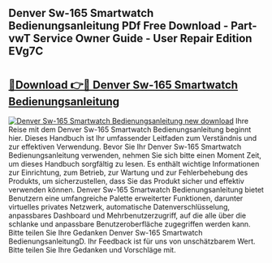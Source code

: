 ## Denver Sw-165 Smartwatch Bedienungsanleitung PDf Free Download - Part-vwT Service Owner Guide - User Repair Edition EVg7C

# <h2><a href="http://df44lh.blite.top/?on=Denver+Sw-165+Smartwatch+Bedienungsanleitung">🔗Download 👉🔴 Denver Sw-165 Smartwatch Bedienungsanleitung</a></h2>

[![Denver Sw-165 Smartwatch Bedienungsanleitung new download](https://i.imgur.com/lujVjoI.png)](http://df44lh.blite.top/?on=Denver+Sw-165+Smartwatch+Bedienungsanleitung)
Ihre Reise mit dem Denver Sw-165 Smartwatch Bedienungsanleitung beginnt hier. Dieses Handbuch ist Ihr umfassender Leitfaden zum Verständnis und zur effektiven Verwendung. Bevor Sie Ihr Denver Sw-165 Smartwatch Bedienungsanleitung verwenden, nehmen Sie sich bitte einen Moment Zeit, um dieses Handbuch sorgfältig zu lesen. Es enthält wichtige Informationen zur Einrichtung, zum Betrieb, zur Wartung und zur Fehlerbehebung des Produkts, um sicherzustellen, dass Sie das Produkt sicher und effektiv verwenden können. Denver Sw-165 Smartwatch Bedienungsanleitung bietet Benutzern eine umfangreiche Palette erweiterter Funktionen, darunter virtuelles privates Netzwerk, automatische Datenverschlüsselung, anpassbares Dashboard und Mehrbenutzerzugriff, auf die alle über die schlanke und anpassbare Benutzeroberfläche zugegriffen werden kann. Bitte teilen Sie Ihre Gedanken Denver Sw-165 Smartwatch BedienungsanleitungD. Ihr Feedback ist für uns von unschätzbarem Wert. Bitte teilen Sie Ihre Gedanken und Vorschläge mit.
